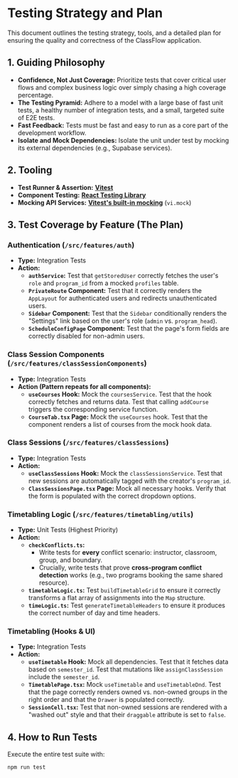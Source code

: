 # Testing Strategy and Plan

This document outlines the testing strategy, tools, and a detailed plan for ensuring the quality and correctness of the ClassFlow application.

## 1. Guiding Philosophy

- **Confidence, Not Just Coverage:** Prioritize tests that cover critical user flows and complex business logic over simply chasing a high coverage percentage.
- **The Testing Pyramid:** Adhere to a model with a large base of fast unit tests, a healthy number of integration tests, and a small, targeted suite of E2E tests.
- **Fast Feedback:** Tests must be fast and easy to run as a core part of the development workflow.
- **Isolate and Mock Dependencies:** Isolate the unit under test by mocking its external dependencies (e.g., Supabase services).

## 2. Tooling

- **Test Runner & Assertion:** [**Vitest**](https://vitest.dev/)
- **Component Testing:** [**React Testing Library**](https://testing-library.com/docs/react-testing-library/intro/)
- **Mocking API Services:** [**Vitest's built-in mocking**](https://vitest.dev/guide/mocking.html) (`vi.mock`)

## 3. Test Coverage by Feature (The Plan)

### **Authentication (`/src/features/auth`)**

- **Type:** Integration Tests
- **Action:**
  - **`authService`:** Test that `getStoredUser` correctly fetches the user's `role` and `program_id` from a mocked `profiles` table.
  - **`PrivateRoute` Component:** Test that it correctly renders the `AppLayout` for authenticated users and redirects unauthenticated users.
  - **`Sidebar` Component:** Test that the `Sidebar` conditionally renders the "Settings" link based on the user's role (`admin` vs. `program_head`).
  - **`ScheduleConfigPage` Component:** Test that the page's form fields are correctly disabled for non-admin users.

### **Class Session Components (`/src/features/classSessionComponents`)**

- **Type:** Integration Tests
- **Action (Pattern repeats for all components):**
  - **`useCourses` Hook:** Mock the `coursesService`. Test that the hook correctly fetches and returns data. Test that calling `addCourse` triggers the corresponding service function.
  - **`CourseTab.tsx` Page:** Mock the `useCourses` hook. Test that the component renders a list of courses from the mock hook data.

### **Class Sessions (`/src/features/classSessions`)**

- **Type:** Integration Tests
- **Action:**
  - **`useClassSessions` Hook:** Mock the `classSessionsService`. Test that new sessions are automatically tagged with the creator's `program_id`.
  - **`ClassSessionsPage.tsx` Page:** Mock all necessary hooks. Verify that the form is populated with the correct dropdown options.

### **Timetabling Logic (`/src/features/timetabling/utils`)**

- **Type:** Unit Tests (Highest Priority)
- **Action:**
  - **`checkConflicts.ts`:**
    - Write tests for **every** conflict scenario: instructor, classroom, group, and boundary.
    - Crucially, write tests that prove **cross-program conflict detection** works (e.g., two programs booking the same shared resource).
  - **`timetableLogic.ts`:** Test `buildTimetableGrid` to ensure it correctly transforms a flat array of assignments into the `Map` structure.
  - **`timeLogic.ts`:** Test `generateTimetableHeaders` to ensure it produces the correct number of day and time headers.

### **Timetabling (Hooks & UI)**

- **Type:** Integration Tests
- **Action:**
  - **`useTimetable` Hook:** Mock all dependencies. Test that it fetches data based on `semester_id`. Test that mutations like `assignClassSession` include the `semester_id`.
  - **`TimetablePage.tsx`:** Mock `useTimetable` and `useTimetableDnd`. Test that the page correctly renders owned vs. non-owned groups in the right order and that the `Drawer` is populated correctly.
  - **`SessionCell.tsx`:** Test that non-owned sessions are rendered with a "washed out" style and that their `draggable` attribute is set to `false`.

## 4. How to Run Tests

Execute the entire test suite with:

```bash
npm run test
```
